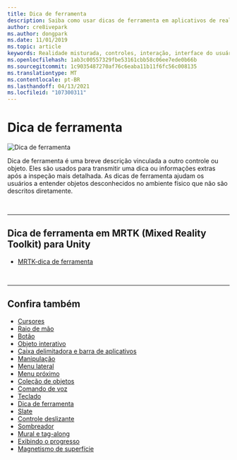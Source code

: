 ```yaml
---
title: Dica de ferramenta
description: Saiba como usar dicas de ferramenta em aplicativos de realidade misturada, que são descrições curtas vinculadas a outro controle ou objeto.
author: cre8ivepark
ms.author: dongpark
ms.date: 11/01/2019
ms.topic: article
keywords: Realidade misturada, controles, interação, interface do usuário, UX, headset de realidade misturada, headset da realidade mista do Windows, headset da realidade virtual, HoloLens, dica de ferramenta, MRTK, kit de ferramentas da realidade misturada
ms.openlocfilehash: 1ab3c00557329fbe53161cbb58c06ee7ede0b66b
ms.sourcegitcommit: 1c9035487270af76c6eaba11b11f6fc56c008135
ms.translationtype: MT
ms.contentlocale: pt-BR
ms.lasthandoff: 04/13/2021
ms.locfileid: "107300311"
---
```

# <a name="tooltip"></a>Dica de ferramenta

![Dica de ferramenta](images/UX_Hero_Tooltip.jpg)

Dica de ferramenta é uma breve descrição vinculada a outro controle ou objeto. Eles são usados para transmitir uma dica ou informações extras após a inspeção mais detalhada. As dicas de ferramenta ajudam os usuários a entender objetos desconhecidos no ambiente físico que não são descritos diretamente. 

<br>

---

## <a name="tooltip-in-mrtk-mixed-reality-toolkit-for-unity"></a>Dica de ferramenta em MRTK (Mixed Reality Toolkit) para Unity

* [MRTK-dica de ferramenta](https://docs.microsoft.com/windows/mixed-reality/mrtk-unity/features/ux-building-blocks/tooltip)

<br>

---

## <a name="see-also"></a>Confira também

* [Cursores](cursors.md)
* [Raio de mão](point-and-commit.md)
* [Botão](button.md)
* [Objeto interativo](interactable-object.md)
* [Caixa delimitadora e barra de aplicativos](app-bar-and-bounding-box.md)
* [Manipulação](direct-manipulation.md)
* [Menu lateral](hand-menu.md)
* [Menu próximo](near-menu.md)
* [Coleção de objetos](object-collection.md)
* [Comando de voz](voice-input.md)
* [Teclado](keyboard.md)
* [Dica de ferramenta](tooltip.md)
* [Slate](slate.md)
* [Controle deslizante](slider.md)
* [Sombreador](shader.md)
* [Mural e tag-along](billboarding-and-tag-along.md)
* [Exibindo o progresso](progress.md)
* [Magnetismo de superfície](surface-magnetism.md)
